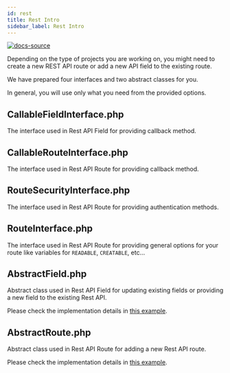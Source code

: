 ```yaml
---
id: rest
title: Rest Intro
sidebar_label: Rest Intro
---
```


[![docs-source](https://img.shields.io/badge/source-eigthshift--libs-blue?style=for-the-badge&logo=php&labelColor=2a2a2a)](https://github.com/uandhgroup/eightshift-libs/tree/3.0.0/)


Depending on the type of projects you are working on, you might need to create a new REST API route or add a new API field to the existing route.

We have prepared four interfaces and two abstract classes for you.

In general, you will use only what you need from the provided options.

## CallableFieldInterface.php

The interface used in Rest API Field for providing callback method.

## CallableRouteInterface.php

The interface used in Rest API Route for providing callback method.

## RouteSecurityInterface.php

The interface used in Rest API Route for providing authentication methods.

## RouteInterface.php

The interface used in Rest API Route for providing general options for your route like variables for `READABLE`, `CREATABLE`, etc...

## AbstractField.php

Abstract class used in Rest API Field for updating existing fields or providing a new field to the existing Rest API.

Please check the implementation details in [this example](rest-field).

## AbstractRoute.php

Abstract class used in Rest API Route for adding a new Rest API route.

Please check the implementation details in [this example](rest-route).
